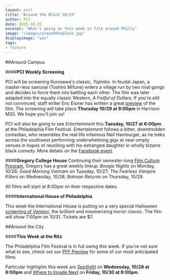 ```yaml
---
layout: post
title: "Around the Block 10/25"
author: PCI
date: 2015-10-25
excerpt: "What's going on this week in film around Philly"
image: "/images/aroundtheblock.jpg"
displayimage: "yes"
tags: 
- feature
---
```

##Around Campus

####**PCI Weekly Screening**

PCI will be screening Kurosawa's classic, *Yojimbo*. In feudal Japan, a master-less samurai (Toshiro Mifune) enters a village run by two rival gangs and decides to force them into battling each other. The film was later adapted into the equally classic Western, *A Fistful of Dollars*. If you're still not convinced, staff writer Eric Eisner has written a great [preview](http://pennmoviegoer.com/2015/10/20/yojimbo.html) of the film. The screening will take place **Thursday 10/29 at 9:00pm** in Harrison M20. We hope you'll join us!

PCI will also be going to see *Entertainment* this **Tuesday, 10/27 at 6:00pm** at the Philadelphia Film Festival. *Entertainment* follows a bitter, downtrodden comedian, who resembles the real life infamous Neil Hamburger, as he treks across the southwest performing underwhelming gigs at near-empty venues in hopes of reuniting with his estranged daughter in wholly bizarre black comedy. More details on the [Facebook event](https://www.facebook.com/events/809379745857563/). 


####**Gregory College House**
Continuing their semester-long [Film Culture Program](http://gregory.house.upenn.edu/film_culture), Gregory has a great weekly lineup: *Boogie Nights* on Monday, 10/26; *Good Morning Vietnam* on Tuesday, 10/27; *The Fearless Vampire Killers* on Wednesday, 10/28; *Batman Returns* on Thursday, 10/29.

All films will start at 8:00pm on their respective dates.

####**International House of Philadelphia**

This week the International House is putting on a very special Halloween [screening of *Vampyr*](http://ihousephilly.org/calendar/vampyr), the brilliant and mesmerizing horror classic. The film will show 7:00pm on 10/31. Tickets are $7. 


##Around the City


####**This Week at the Ritz**

The Philadelphia Film Festival is in full swing this week. If you're not sure what to see, check out our [PFF Preview](http://pennmoviegoer.com/2015/10/09/PFFprev.html) for some of our most anticipated films.

Particular highlights this week are [*Spotlight*](http://24thphiladelphiafilmfestiva2015.sched.org/sponsor/spotlight.1uesxy10?iframe=no&w=i:100;&sidebar=no&bg=no#.Viwry9aJnww) on **Wednesday, 10/28 at 6:00pm** and [Where to Invade Next](http://24thphiladelphiafilmfestiva2015.sched.org/sponsor/where_to_invade_next.1ubnooot?iframe=no&w=i:100;&sidebar=no&bg=no#.Viwr0taJnww) on **Friday, 10/30 at 8:00pm**.



